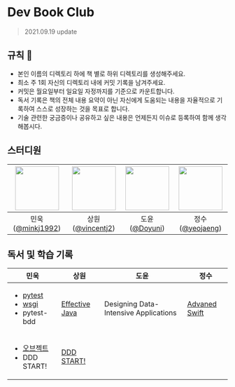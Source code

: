 # Dev Book Club
> 2021.09.19 update

## 규칙 📌
- 본인 이름의 디렉토리 하에 책 별로 하위 디렉토리를 생성해주세요.
- 최소 주 1회 자신의 디렉토리 내에 커밋 기록을 남겨주세요.
- 커밋은 월요일부터 일요일 자정까지를 기준으로 카운트합니다.
- 독서 기록은 책의 전체 내용 요약이 아닌 자신에게 도움되는 내용을 자율적으로 기록하여 스스로 성장하는 것을 목표로 합니다.
- 기술 관련한 궁금증이나 공유하고 싶은 내용은 언제든지 이슈로 등록하여 함께 생각해봅시다.

## 스터디원 
<img src="https://avatars.githubusercontent.com/u/37536298?v=4" width=100> | <img src="https://avatars.githubusercontent.com/u/37393736?v=4" width=100> | <img src="https://avatars.githubusercontent.com/u/46062199?v=4" width=100> | <img src="https://avatars.githubusercontent.com/u/33051018?v=4" width=100> |
:---: | :---: | :---: | :---: |
민욱([@minkj1992](https://github.com/minkj1992)) | 상원([@vincentj2](https://github.com/vincentj2)) | 도윤([@Doyuni](https://github.com/Doyuni)) | 정수([@yeojaeng](https://github.com/yeojaeng)) |



## 독서 및 학습 기록

| 민욱 | 상원 | 도윤 | 정수 | 
| --- | --------- | --- | --- |
| <ul><li>[pytest](https://github.com/minkj1992/Python/blob/master/pytest)</li><li>[wsgi](https://github.com/minkj1992/Python/blob/master/wsgi.md)</li><li>pytest-bdd</li></ul>| [Effective Java](https://github.com/DevReading/Dev-Book-Club/tree/main/%EC%83%81%EC%9B%90/Effective%20Java)  | Designing Data-Intensive Applications | [Advaned Swift](정수/Advanced%20Swift/2.%20Built-In%20Collections.md) |
| <ul><li>[오브젝트](./leoo/오브젝트.md)</li><li>DDD START!</li></ul> | [DDD START!](https://github.com/Today-I-Learn/dev-reading-record/tree/main/DDD%20Start!) | |
